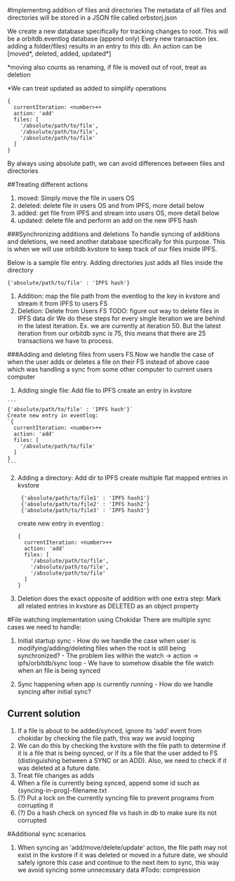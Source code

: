 #Implementing addition of files and directories
  The metadata of all files and directories will be stored in a JSON file
  called orbstorj.json

  We create a new database specifically for tracking changes to root.
  This will be a orbitdb.eventlog database (append only)
  Every new transaction (ex. adding a folder/files) results in an entry to this db.
  An action can be [moved\*, deleted, added, updated\*]

  \*moving also counts as renaming, if file is moved out of root, treat as deletion

  \*We can treat updated as added to simplify operations

  ```
  {
    currentIteration: <number>++
    action: 'add'
    files: [
      '/absolute/path/to/file',
      '/absolute/path/to/file',
      '/absolute/path/to/file'
    ]
  }
  ```

  By always using absolute path, we can avoid differences between files and directories

##Treating different actions
  1. moved: Simply move the file in users OS
  2. deleted: delete file in users OS and from IPFS, more detail below
  3. added: get file from IPFS and stream into users OS, more detail below
  4. updated: delete file and perform an add on the new IPFS hash

###Synchronizing additions and deletions
  To handle syncing of additions and deletions, we need another database specifically for this purpose.
  This is when we will use orbitdb.kvstore to keep track of our files inside IPFS.

  Below is a sample file entry. Adding directories just adds all files inside the directory

  ```
  {'absolute/path/to/file' : 'IPFS hash'}
  ```

  1. Addition: map the file path from the eventlog to the key in kvstore
      and stream it from IPFS to users FS
  2. Deletion: Delete from Users FS TODO: figure out way to delete files in IPFS data dir
  We do these steps for every single iteration we are behind in the latest iteration. Ex. we are currently at iteration 50.
  But the latest iteration from our orbitdb sync is 75, this means that there are 25 transactions we have to process.


###Adding and deleting files from users FS
  Now we handle the case of when the user adds or deletes a file on their FS instead of above case which was handling a sync from some other computer to current users computer
  1. Adding single file:
    Add file to IPFS
    create an entry in kvstore

    ```
    {'absolute/path/to/file' : 'IPFS hash'}`
    Create new entry in eventlog:
    `{
      currentIteration: <number>++
      action: 'add'
      files: [
        '/absolute/path/to/file'
      ]
    }
    ```

  2. Adding a directory:
     Add dir to IPFS
     create multiple flat mapped entries in kvstore

     ```
      {'absolute/path/to/file1' : 'IPFS hash1'}
      {'absolute/path/to/file2' : 'IPFS hash2'}
      {'absolute/path/to/file3' : 'IPFS hash3'}
     ```

     create new entry in eventlog :

     ```
     {
       currentIteration: <number>++
       action: 'add'
       files: [
         '/absolute/path/to/file',
         '/absolute/path/to/file',
         '/absolute/path/to/file'
       ]
     }
     ```

  3. Deletion does the exact opposite of addition with one extra step:
      Mark all related entries in kvstore as DELETED as an object property

#File watching implementation using Chokidar
  There are multiple sync cases we need to handle:

  1. Initial startup sync
    - How do we handle the case when user is modifying/adding/deleting files
        when the root is still being synchronized?
    - The problem lies within the watch -> action -> ipfs/orbitdb/sync loop
    - We have to somehow disable the file watch when an file is being synced

  2. Sync happening when app is currently running
    - How do we handle syncing after initial sync?

## Current solution
  1. If a file is about to be added/synced, ignore its 'add' event from chokidar by checking the file path, this way we avoid looping
  2. We can do this by checking the kvstore with the file path to determine if it is a file that is being synced, or if its a file that the user added to FS (distinguishing between a SYNC or an ADD). Also, we need to check if it was deleted at a future date.
  3. Treat file changes as adds
  4. When a file is currently being synced, append some id such as {syncing-in-prog}-filename.txt
  5. (?) Put a lock on the currently syncing file to prevent programs from corrupting it
  6. (?) Do a hash check on synced file vs hash in db to make sure its not corrupted

#Additional sync scenarios
 1. When syncing an 'add/move/delete/update' action, the file path may not exist in the kvstore if it was deleted or moved in a future date, we should safely ignore this case and continue to the next item to sync, this way we avoid syncing some unnecessary data
#Todo: compression
